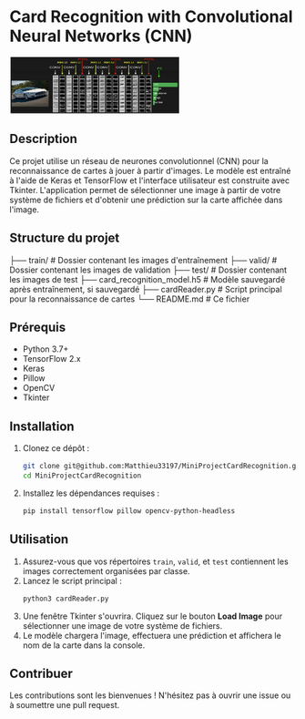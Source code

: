 # Card Recognition with Convolutional Neural Networks (CNN)

<img src="./public/img.png" alt="Logo" width="300" height="100">

## Description

Ce projet utilise un réseau de neurones convolutionnel (CNN) pour la reconnaissance de cartes à jouer à partir d'images. Le modèle est entraîné à l'aide de Keras et TensorFlow et l'interface utilisateur est construite avec Tkinter. L'application permet de sélectionner une image à partir de votre système de fichiers et d'obtenir une prédiction sur la carte affichée dans l'image.

## Structure du projet

├── train/ # Dossier contenant les images d'entraînement
├── valid/ # Dossier contenant les images de validation
├── test/ # Dossier contenant les images de test
├── card_recognition_model.h5 # Modèle sauvegardé après entraînement, si sauvegardé
├── cardReader.py # Script principal pour la reconnaissance de cartes
└── README.md # Ce fichier


## Prérequis

- Python 3.7+
- TensorFlow 2.x
- Keras
- Pillow
- OpenCV
- Tkinter

## Installation

1. Clonez ce dépôt :
    ```bash
    git clone git@github.com:Matthieu33197/MiniProjectCardRecognition.git
    cd MiniProjectCardRecognition
    ```

2. Installez les dépendances requises :
    ```bash
    pip install tensorflow pillow opencv-python-headless
    ```

## Utilisation

1. Assurez-vous que vos répertoires `train`, `valid`, et `test` contiennent les images correctement organisées par classe.
2. Lancez le script principal :
    ```bash
    python3 cardReader.py
    ```
3. Une fenêtre Tkinter s'ouvrira. Cliquez sur le bouton **Load Image** pour sélectionner une image de votre système de fichiers.
4. Le modèle chargera l'image, effectuera une prédiction et affichera le nom de la carte dans la console.

## Contribuer

Les contributions sont les bienvenues ! N'hésitez pas à ouvrir une issue ou à soumettre une pull request.